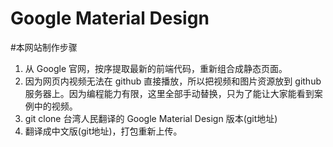 # Google Material Design

#本网站制作步骤
1. 从 Google 官网，按序提取最新的前端代码，重新组合成静态页面。
2. 因为网页内视频无法在 github 直接播放，所以把视频和图片资源放到 github 服务器上。因为编程能力有限，这里全部手动替换，只为了能让大家能看到案例中的视频。
3. git clone 台湾人民翻译的 Google Material Design 版本(git地址)
4. 翻译成中文版(git地址)，打包重新上传。

